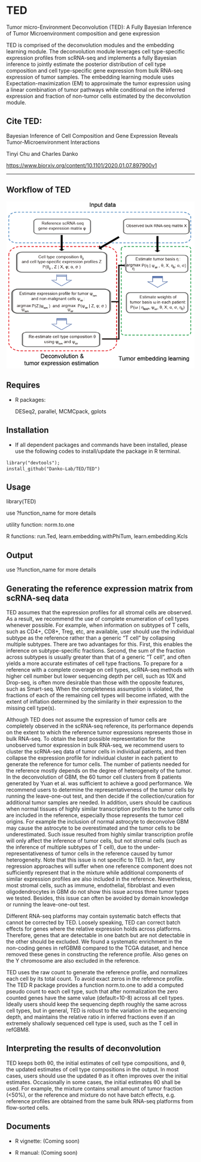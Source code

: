 TED
========

Tumor micro-Environment Deconvolution (TED): A Fully Bayesian Inference of Tumor Microenvironment composition and gene expression

TED is comprised of the deconvolution modules and the embedding learning module. The deconvolution module leverages cell type-specific expression profiles from scRNA-seq and implements a fully Bayesian inference to jointly estimate the posterior distribution of cell type composition and cell type-specific gene expression from bulk RNA-seq expression of tumor samples. The embedding learning module uses Expectation-maximization (EM) to approximate the tumor expression using a linear combination of tumor pathways while conditional on the inferred expression and fraction of non-tumor cells estimated by the deconvolution module. 


Cite TED:
--------
Bayesian Inference of Cell Composition and Gene Expression Reveals Tumor-Microenvironment Interactions

Tinyi Chu and Charles Danko

https://www.biorxiv.org/content/10.1101/2020.01.07.897900v1

--------



Workflow of TED
--------
<img src="img/img1.png">


Requires
--------

* R packages:
	
	DESeq2, parallel, MCMCpack, gplots
	
Installation
--------

* If all dependent packages and commands have been installed, please use the following codes to install/update the package in R terminal. 

```````
library("devtools");
install_github("Danko-Lab/TED/TED")
```````


Usage
----------
library(TED)

use ?function_name for more details

utility function:
norm.to.one

R functions:
run.Ted, learn.embedding.withPhiTum, learn.embedding.Kcls

	
Output
----------
use ?function_name for more details


Generating the reference expression matrix from scRNA-seq data
----------------------------------------------------------------------
TED assumes that the expression profiles for all stromal cells are observed. As a result, we recommend the use of complete enumeration of cell types whenever possible. For example, when information on subtypes of T cells, such as CD4+, CD8+, Treg, etc, are available, user should use the individual subtype as the reference rather than a generic “T cell” by collapsing multiple subtypes. There are two advantages for this. First, this enables the inference on subtype-specific fractions. Second, the sum of the fraction across subtypes is usually greater than that of a generic “T cell”, and often yields a more accurate estimates of cell type fractions. To prepare for a reference with a complete coverage on cell types, scRNA-seq methods with higher cell number but lower sequencing depth per cell, such as 10X and Drop-seq, is often more desirable than those with the opposite features, such as Smart-seq. When the completeness assumption is violated, the fractions of each of the remaining cell types will become inflated, with the extent of inflation determined by the similarity in their expression to the missing cell type(s). 

Although TED does not assume the expression of tumor cells are completely observed in the scRNA-seq reference, its performance depends on the extent to which the reference tumor expressions represents those in bulk RNA-seq. To obtain the best possible representation for the unobserved tumor expression in bulk RNA-seq, we recommend users to cluster the scRNA-seq data of tumor cells in individual patients, and then collapse the expression profile for individual cluster in each patient to generate the reference for tumor cells. The number of patients needed for the reference mostly depends on the degree of heterogeneity of the tumor. In the deconvolution of GBM, the 60 tumor cell clusters from 8 patients generated by Yuan et al. was sufficient to achieve a good performance. We recommend users to determine the representativeness of the tumor cells by running the leave-one-out test, and then decide if the collection/curation for additional tumor samples are needed. In addition, users should be cautious when normal tissues of highly similar transcription profiles to the tumor cells are included in the reference, especially those represents the tumor cell origins. For example the inclusion of normal astrocyte to deconvolve GBM may cause the astrocyte to be overestimated and the tumor cells to be underestimated. Such issue resulted from highly similar transcription profile will only affect the inference of tumor cells, but not stromal cells (such as the inference of multiple subtypes of T cell), due to the under-representativeness of tumor cells in the reference caused by tumor heterogeneity.  Note that this issue is not specific to TED. In fact, any regression approaches will suffer when one reference component does not sufficiently represent that in the mixture while additional components of similar expression profiles are also included in the reference. Nevertheless, most stromal cells, such as immune, endothelial, fibroblast and even oligodendrocytes in GBM do not show this issue across three tumor types we tested. Besides, this issue can often be avoided by domain knowledge or running the leave-one-out test.

Different RNA-seq platforms may contain systematic batch effects that cannot be corrected by TED. Loosely speaking, TED can correct batch effects for genes where the relative  expression holds across platforms. Therefore, genes that are detectable in one batch but are not detectable in the other should be excluded. We found a systematic enrichment in the non-coding genes in refGBM8 compared to the TCGA dataset, and hence removed these genes in constructing the reference profile. Also genes on the Y chromosome are also excluded in the reference. 

TED uses the raw count to generate the reference profile, and normalizes each cell by its total count. To avoid exact zeros in the reference profile. The TED R package provides a function norm.to.one to add a computed pseudo count to each cell type, such that after normalization the zero counted genes have the same value (default=10-8) across all cell types. Ideally users should keep the sequencing depth roughly the same across cell types, but in general, TED is robust to the variation in the sequencing depth, and maintains the relative ratio in inferred fractions even if an extremely shallowly sequenced cell type is used, such as the T cell in refGBM8. 

Interpreting the results of deconvolution
--------------------------------------------------
TED keeps both θ0, the initial estimates of cell type compositions, and θ, the updated estimates of cell type compositions in the output. In most cases, users should use the updated θ as it often improves over the initial estimates. Occasionally in some cases, the initial estimates θ0 shall be used. For example, the mixture contains small amount of tumor fraction (<50%), or the reference and mixture do not have batch effects, e.g. reference profiles are obtained from the same bulk RNA-seq platforms from flow-sorted cells. 



Documents
----------

* R vignette:
 (Coming soon)

* R manual:
 (Coming soon)
